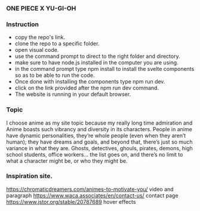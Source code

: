 ###  ONE PIECE X YU-GI-OH ###


### Instruction 
* copy the repo's link.
* clone the repo to a specific folder.
* open visual code.
* use the command prompt to direct to the right folder and directory.
* make sure to have node.js installed in the computer you are using.
* in the command prompt type npm install to install the svelte components so as to be able to run the code.
* Once done with installing the components type npm run dev.
* click on the link provided after the npm run dev command.
* The website is running in your default browser.

### Topic

I choose anime as my site topic because my really long time admiration and Anime boasts such vibrancy and diversity in its characters. People in anime have dynamic personalities, they’re whole people (even when they aren’t human); they have dreams and goals, and beyond that, there’s just so much variance in what they are. Ghosts, detectives, ghouls, pirates, demons, high school students, office workers… the list goes on, and there’s no limit to what a character might be, or who they might be.

### Inspiration site.
https://chromaticdreamers.com/animes-to-motivate-you/  video and paragraph
https://www.waca.associates/en/contact-us/ contact page
https://www.jstor.org/stable/20787689 hover effects
###

